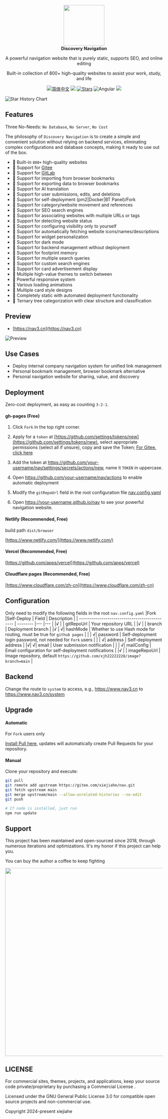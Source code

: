 <p align="center">
  <a href="https://nav3.cn/?g">
    <img src="https://gcore.jsdelivr.net/gh/xjh22222228/public@gh-pages/nav/logo.svg" width="130" />
  </a>
  <br />
  <b>Discovery Navigation</b>
  <p align="center">A powerful navigation website that is purely static, supports SEO, and online editing</p>
  <p align="center">Built-in collection of 800+ high-quality websites to assist your work, study, and life</p>
  <p align="center">
    <a href="README.md"><img alt="简体中文" src="https://img.shields.io/static/v1.svg?label=&message=zh_cn&style=flat-square&color=ff5000"></a>
    <img src="https://img.shields.io/github/v/release/xjh22222228/nav" />
    <a href="https://github.com/xjh22222228/nav/stargazers"><img src="https://img.shields.io/github/stars/xjh22222228/nav" alt="Stars"/></a>
    <img alt="Angular" src="https://img.shields.io/static/v1.svg?label=&message=Angular&style=flat-square&color=C82B38">
    <img src="https://img.shields.io/github/license/xjh22222228/nav" />
  </p>
</p>

<picture>
  <source
    media="(prefers-color-scheme: dark)"
    srcset="
      https://api.star-history.com/svg?repos=xjh22222228/nav&type=Date&theme=dark
    "
  />
  <source
    media="(prefers-color-scheme: light)"
    srcset="
      https://api.star-history.com/svg?repos=xjh22222228/nav&type=Date
    "
  />
  <img
    alt="Star History Chart"
    src="https://api.star-history.com/svg?repos=xjh22222228/nav&type=Date"
  />
</picture>

## Features

Three No-Needs: `No Database`, `No Server`, `No Cost`

The philosophy of `Discovery Navigation` is to create a simple and convenient solution without relying on backend services, eliminating complex configurations and database concepts, making it ready to use out of the box.

- 🍰 Built-in `800+` high-quality websites
- 🍰 Support for [Gitee](https://gitee.com/xiejiahe/nav)
- 🍰 Support for [GitLab](https://gitlab.com/xjh22222228/nav)
- 🍰 Support for importing from browser bookmarks
- 🍰 Support for exporting data to browser bookmarks
- 🍰 Support for AI translation
- 🍰 Support for user submissions, edits, and deletions
- 🍰 Support for self-deployment (pm2|Docker|BT Panel)/Fork
- 🍰 Support for category/website movement and references
- 🍰 Support for SEO search engines
- 🍰 Support for associating websites with multiple URLs or tags
- 🍰 Support for detecting website status
- 🍰 Support for configuring visibility only to yourself
- 🍰 Support for automatically fetching website icons/names/descriptions
- 🍰 Support for widget personalization
- 🍰 Support for dark mode
- 🍰 Support for backend management without deployment
- 🍰 Support for footprint memory
- 🍰 Support for multiple search queries
- 🍰 Support for custom search engines
- 🍰 Support for card advertisement display
- 🍰 Multiple high-value themes to switch between
- 🍰 Powerful responsive system
- 🍰 Various loading animations
- 🍰 Multiple card style designs
- 🍰 Completely static with automated deployment functionality
- 🍰 Ternary tree categorization with clear structure and classification

## Preview

- [https://nav3.cn](https://nav3.cn)

![Preview](https://gcore.jsdelivr.net/gh/xjh22222228/public@gh-pages/nav/preview.gif)

## Use Cases

- Deploy internal company navigation system for unified link management
- Personal bookmark management, browser bookmark alternative
- Personal navigation website for sharing, value, and discovery

## Deployment

Zero-cost deployment, as easy as counting `3-2-1`.

#### gh-pages (Free)

1. Click `Fork` in the top right corner.

2. Apply for a `token` at [https://github.com/settings/tokens/new](https://github.com/settings/tokens/new), select appropriate permissions (select all if unsure), copy and save the Token; [For Gitee, click here](https://gitee.com/profile/personal_access_tokens/new)

3. Add the token at https://github.com/your-username/nav/settings/secrets/actions/new, name it `TOKEN` in uppercase.

4. Open https://github.com/your-username/nav/actions to enable automatic deployment

5. Modify the `gitRepoUrl` field in the root configuration file [nav.config.yaml](nav.config.yaml)

6. Open https://your-username.github.io/nav to see your powerful navigation website.

#### Netlify (Recommended, Free)

build path `dist/browser`

[https://www.netlify.com/](https://www.netlify.com/)

#### Vercel (Recommended, Free)

[https://github.com/apps/vercel](https://github.com/apps/vercel)

#### Cloudflare pages (Recommended, Free)

[https://www.cloudflare.com/zh-cn](https://www.cloudflare.com/zh-cn)

## Configuration

Only need to modify the following fields in the root `nav.config.yaml`
|Fork |Self-Deploy | Field | Description |
| --------------------------------------------- | -------- |--- |--- |
|√ | | gitRepoUrl | Your repository URL |
|√ | | branch | Deployment branch |
|√ | √| hashMode | Whether to use Hash mode for routing, must be true for `github pages` |
| | √| password | Self-deployment login password, not needed for `Fork` users |
| | √| address | Self-deployment address |
|√| √| email | User submission notification |
| | √| mailConfig | Email configuration for self-deployment notifications |
|√ | | imageRepoUrl | Image repository, default `https://github.com/xjh22222228/image?branch=main` |

## Backend

Change the route to `system` to access, e.g., https://www.nav3.cn to https://www.nav3.cn/system

## Upgrade

#### Automatic

For `Fork` users only

[Install Pull here](https://github.com/apps/pull), updates will automatically create Pull Requests for your repository.

#### Manual

Clone your repository and execute:

```bash
git pull
git remote add upstream https://gitee.com/xiejiahe/nav.git
git fetch upstream main
git merge upstream/main --allow-unrelated-histories --no-edit
git push

# If node is installed, just run
npm run update
```

## Support

This project has been maintained and open-sourced since 2018, through numerous iterations and optimizations. It's my honor if this project can help you.

You can buy the author a coffee to keep fighting

<img src="https://gcore.jsdelivr.net/gh/xjh22222228/public@gh-pages/img/32.png" width="600">

## LICENSE

For commercial sites, themes, projects, and applications, keep your source code private/proprietary by purchasing a Commercial License .

Licensed under the GNU General Public License 3.0 for compatible open source projects and non-commercial use.

Copyright 2024-present xiejiahe
